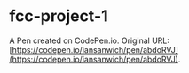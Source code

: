 # fcc-project-1

A Pen created on CodePen.io. Original URL: [https://codepen.io/iansanwich/pen/abdoRVJ](https://codepen.io/iansanwich/pen/abdoRVJ).



